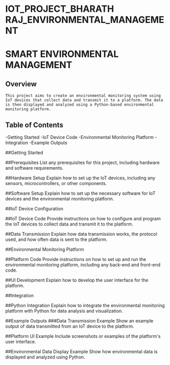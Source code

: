 # IOT_PROJECT_BHARATH RAJ_ENVIRONMENTAL_MANAGEMENT
# SMART ENVIRONMENTAL MANAGEMENT

## Overview

    This project aims to create an environmental monitoring system using IoT devices that collect data and transmit it to a platform. The data is then displayed and analyzed using a Python-based environmental monitoring platform.

## Table of Contents

-Getting Started
-IoT Device Code
-Environmental Monitoring Platform
-Integration
-Example Outputs

##Getting Started

##Prerequisites
  List any prerequisites for this project, including hardware and software requirements.

##Hardware Setup
  Explain how to set up the IoT devices, including any sensors, microcontrollers, or other components.

##Software Setup
  Explain how to set up the necessary software for IoT devices and the environmental monitoring platform.

##IoT Device Configuration


##IoT Device Code
  Provide instructions on how to configure and program the IoT devices to collect data and transmit it to the platform.

##Data Transmission
  Explain how data transmission works, the protocol used, and how often data is sent to the platform.

##Environmental Monitoring Platform


##Platform Code
  Provide instructions on how to set up and run the environmental monitoring platform, including any back-end and front-end code.

##UI Development
  Explain how to develop the user interface for the platform.

##Integration


##Python Integration
  Explain how to integrate the environmental monitoring platform with Python for data analysis and visualization.

##Example Outputs
###Data Transmission Example
    Show an example output of data transmitted from an IoT device to the platform.

##Platform UI Example
  Include screenshots or examples of the platform's user interface.

##Environmental Data Display Example
  Show how environmental data is displayed and analyzed using Python.
